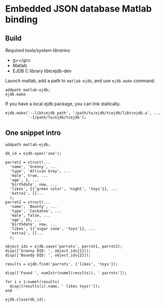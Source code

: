 Embedded JSON database Matlab binding
=====================================

Build
-----

_Required tools/system libraries:_

 * g++/gcc
 * Matlab
 * EJDB C library libtcejdb-dev

Launch matlab, add a path to `matlab-ejdb`, and use `ejdb.make` command.

    addpath matlab-ejdb;
    ejdb.make

If you have a local ejdb package, you can link statically.

    ejdb.make('--libtcejdb_path', '/path/to/ejdb/tcejdb/libtcejdb.a', ...
              '-I/path/to/ejdb/tcejdb');


One snippet intro
-----------------

    addpath matlab-ejdb;

    db_id = ejdb.open('zoo');

    parrot1 = struct(...
      'name', 'Grenny', ...
      'type', 'African Grey', ...
      'male', true, ...
      'age', 1, ...
      'birthdate', now, ...
      'likes', {{'green color', 'night', 'toys'}}, ...
      'extra1', []...
      );
    parrot2 = struct(...
      'name', 'Bounty', ...
      'type', 'Cockatoo', ...
      'male', false, ...
      'age', 15, ...
      'birthdate', now, ...
      'likes', {{'sugar cane', 'toys'}}, ...
      'extra1', []...
      );

    object_ids = ejdb.save('parrots', parrot1, parrot2);
    disp(['Grenny OID: ', object_ids{1}]);
    disp(['Boundy OID: ', object_ids{2}]);

    results = ejdb.find('parrots', {'likes', 'toys'});

    disp(['Found ', num2str(numel(results)), ' parrots']);

    for i = 1:numel(results)
      disp([results(i).name, ' likes toys!']);
    end

    ejdb.close(db_id);

